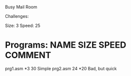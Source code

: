 Busy Mail Room

Challenges:

   Size:  3
   Speed: 25

Programs:
   NAME       SIZE     SPEED     COMMENT
   =========================================
   prg1.asm   *3        30       Simple
   prg2.asm    24			*20       Bad, but quick
